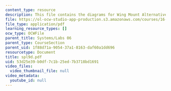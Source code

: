 ```yaml
---
content_type: resource
description: This file contains the diagrams for Wing Mount Alternatives.
file: https://ol-ocw-studio-app-production.s3.amazonaws.com/courses/16-01-unified-engineering-i-ii-iii-iv-fall-2005-spring-2006/53d25e39b0df7c1b25ed7b3718bd1691_spl9d.pdf
file_type: application/pdf
learning_resource_types: []
ocw_type: OCWFile
parent_title: Systems/Labs 06
parent_type: CourseSection
parent_uid: 1f88d71a-9054-37a1-8163-daf60a1dd696
resourcetype: Document
title: spl9d.pdf
uid: 53d25e39-b0df-7c1b-25ed-7b3718bd1691
video_files:
  video_thumbnail_file: null
video_metadata:
  youtube_id: null
---
```

